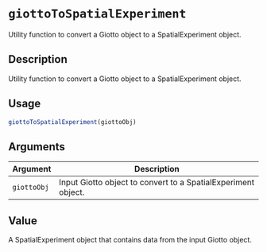 # `giottoToSpatialExperiment`

Utility function to convert a Giotto object to a SpatialExperiment object.


## Description

Utility function to convert a Giotto object to a SpatialExperiment object.


## Usage

```r
giottoToSpatialExperiment(giottoObj)
```


## Arguments

Argument      |Description
------------- |----------------
`giottoObj`     |     Input Giotto object to convert to a SpatialExperiment object.


## Value

A SpatialExperiment object that contains data from the input Giotto object.


